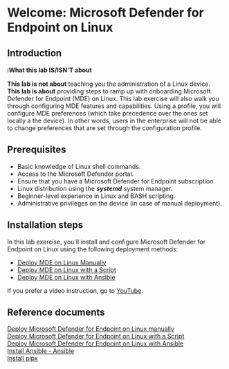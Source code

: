 # Welcome: Microsoft Defender for Endpoint on Linux

## Introduction
:information_source:**What this lab IS/ISN'T about**<br>

**This lab is not about** teaching you the administration of a Linux device.<br>
**This lab is about** providing steps to ramp up with onboarding Microsoft Defender for Endpoint (MDE) on Linux. 
This lab exercise will also walk you through configuring MDE features and capabilities. Using a profile, you will configure MDE preferences (which take precedence over the ones set locally a the device). In other words, users in the enterprise will not be able to change preferences that are set through the configuration profile.

## Prerequisites
- Basic knowledge of Linux shell commands. 
- Access to the Microsoft Defender portal.
- Ensure that you have a Microsoft Defender for Endpoint subscription.
- Linux distribution using the **_systemd_** system manager.
- Beginner-level experience in Linux and BASH scripting.
- Administrative privileges on the device (in case of manual deployment).

## Installation steps
In this lab exercise, you'll install and configure Microsoft Defender for Endpoint on Linux using the following deployment methods:
- [Deploy MDE on Linux Manually](./ManualOnboarding/README.md)
- [Deploy MDE on Linux with a Script](./ScriptOnboarding/README.md)
- [Deploy MDE on Linux with Ansible](./AnsibleOnboarding/README.md)

If you prefer a video instruction, go to [YouTube](https://www.youtube.com/channel/UCk8wUhDaJ6pnP_1G5ugrQ1A).
<br>

## Reference documents
[Deploy Microsoft Defender for Endpoint on Linux manually](https://learn.microsoft.com/en-us/microsoft-365/security/defender-endpoint/linux-install-manually?view=o365-worldwide)<br>
[Deploy Microsoft Defender for Endpoint on Linux with a Script](https://learn.microsoft.com/en-us/microsoft-365/security/defender-endpoint/linux-install-manually?view=o365-worldwide#installer-script)<br>
[Deploy Microsoft Defender for Endpoint on Linux with Ansible](https://learn.microsoft.com/en-us/microsoft-365/security/defender-endpoint/linux-install-with-ansible?view=o365-worldwide)<br>
[Install Ansible - Ansible](https://docs.ansible.com/ansible/latest/installation_guide/intro_installation.html)<br>
[Install pipx](https://pipx.pypa.io/stable/)
